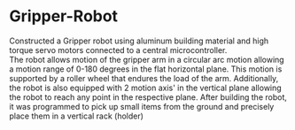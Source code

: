 # Gripper-Robot
Constructed a Gripper robot using aluminum building material and high torque servo motors connected to a central microcontroller.  
The robot allows motion of the gripper arm in a circular arc motion allowing a motion range of 0-180 degrees in the flat horizontal plane. 
This motion is supported by a roller wheel that endures the load of the arm.
Additionally, the robot is also equipped with 2 motion axis' in the vertical plane allowing the robot to reach any point in the respective plane.
After building the robot, it was programmed to pick up small items from the ground and precisely place them in a vertical rack (holder) 

